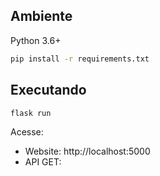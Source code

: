 ## Ambiente

Python 3.6+

```bash
pip install -r requirements.txt
```


## Executando

```bash
flask run
```

Acesse:

- Website: http://localhost:5000
- API GET:

